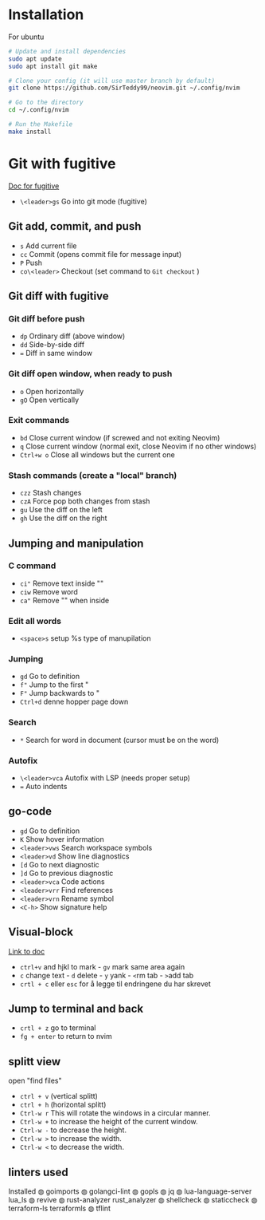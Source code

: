 # Installation

For ubuntu

```bash
# Update and install dependencies
sudo apt update
sudo apt install git make

# Clone your config (it will use master branch by default)
git clone https://github.com/SirTeddy99/neovim.git ~/.config/nvim

# Go to the directory
cd ~/.config/nvim

# Run the Makefile
make install
```


 # Git with fugitive

[Doc for fugitive](https//github.com/tpope/vim-fugitive/blob/master/doc/fugitive.txt)

- `\<leader>gs` Go into git mode (fugitive)

## Git add, commit, and push

- `s` Add current file
- `cc` Commit (opens commit file for message input)
- `P` Push
- `co\<leader>` Checkout (set command to `Git checkout` )

## Git diff with fugitive

### Git diff before push

- `dp` Ordinary diff (above window)
- `dd` Side-by-side diff
- `=` Diff in same window

### Git diff open window, when ready to push

- `o` Open horizontally
- `gO` Open vertically

### Exit commands

- `bd` Close current window (if screwed and not exiting Neovim)
- `q` Close current window (normal exit, close Neovim if no other windows)
- `Ctrl+w o` Close all windows but the current one

### Stash commands (create a "local" branch)

- `czz` Stash changes
- `czA` Force pop both changes from stash
- `gu` Use the diff on the left
- `gh` Use the diff on the right

## Jumping and manipulation

### C command

- `ci"` Remove text inside ""
- `ciw` Remove word
- `ca"` Remove "" when inside

### Edit all words

- `<space>s` setup %s type of manupilation

### Jumping

- `gd` Go to definition
- `f"` Jump to the first "
- `F"` Jump backwards to "
- `Ctrl+d` denne hopper page down

### Search

- `*` Search for word in document (cursor must be on the word)

### Autofix

- `\<leader>vca` Autofix with LSP (needs proper setup)
- `=` Auto indents

## go-code

- `gd` Go to definition
- `K` Show hover information
- `<leader>vws` Search workspace symbols
- `<leader>vd` Show line diagnostics
- `[d` Go to next diagnostic
- `]d` Go to previous diagnostic
- `<leader>vca` Code actions
- `<leader>vrr` Find references
- `<leader>vrn` Rename symbol
- `<C-h>` Show signature help

## Visual-block

[Link to doc](https://neovim.io/doc/user/visual.html)

- `ctrl+v` and hjkl to mark - `gv` mark same area again
- `c` change text - `d` delete - `y` yank - `<`rm tab - `>`add tab
- `crtl + c` eller `esc` for å legge til endringene du har skrevet

## Jump to terminal and back

- `crtl + z` go to terminal
- `fg + enter` to return to nvim

## splitt view

open "find files"

- `ctrl + v` (vertical splitt)
- `ctrl + h` (horizontal splitt)
- `Ctrl-w r` This will rotate the windows in a circular manner.
- `Ctrl-w +` to increase the height of the current window.
- `Ctrl-w -` to decrease the height.
- `Ctrl-w >` to increase the width.
- `Ctrl-w <` to decrease the width.

## linters used

  Installed
    ◍ goimports
    ◍ golangci-lint
    ◍ gopls
    ◍ jq
    ◍ lua-language-server lua_ls
    ◍ revive
    ◍ rust-analyzer rust_analyzer
    ◍ shellcheck
    ◍ staticcheck
    ◍ terraform-ls terraformls
    ◍ tflint
